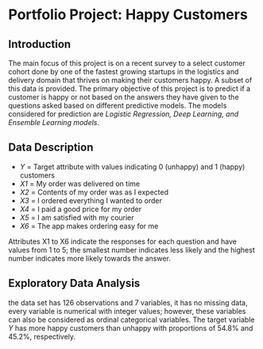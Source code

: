 # Portfolio Project: Happy Customers

## Introduction
The main focus of this project is on a recent survey to a select customer cohort done by one of the fastest growing startups in the logistics and delivery domain that thrives on making their customers happy. A subset of this data is provided.
The primary objective of this project is to predict if a customer is happy or not based on the answers they have given to the questions asked based on different predictive models. The models considered for prediction are *Logistic Regression, Deep Learning, and Ensemble Learning models*.

## Data Description
- *Y* = Target attribute with values indicating 0 (unhappy) and 1 (happy) customers
- *X1* = My order was delivered on time
- *X2* = Contents of my order was as I expected
- *X3* = I ordered everything I wanted to order
- *X4* = I paid a good price for my order
- *X5* = I am satisfied with my courier
- *X6* = The app makes ordering easy for me

Attributes X1 to X6 indicate the responses for each question and have values from 1 to 5; the smallest number indicates less likely and the highest number indicates more likely towards the answer.

## Exploratory Data Analysis
the data set has 126 observations and 7 variables, it has no missing data, every variable is numerical with integer values; however, these variables can also be considered as ordinal categorical variables. The target variable *Y* has more happy customers than unhappy with proportions of 54.8% and 45.2%, respectively.
